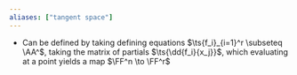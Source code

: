 ```yaml
---
aliases: ["tangent space"]
---
```


- Can be defined by taking defining equations $\ts{f_i}_{i=1}^r \subseteq \AA^$, taking the matrix of partials $\ts{\dd{f_i}{x_j}}$, which evaluating at a point yields a map $\FF^n \to \FF^r$